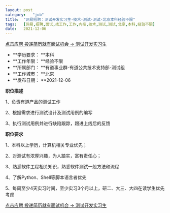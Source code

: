 ```yaml
---
layout:	post
category:	"job"
title:	"网易招聘：测试开发实习生-技术-测试-测试-北京本科经验不限"
tags:	[网易,招聘,面试,找工作,工作,内推,技术,测试,测试,北京,本科,经验不限]
date:	2021-12-06
---
```


[点击应聘 投递简历就有面试机会 ->  测试开发实习生](http://mobile.bole.netease.com/bole/boleDetail?id=16550&employeeId=346f03c3cda5f04c&key=all)



- **学历要求： **本科
- **工作年限： **经验不限
- **所属部门： **有道事业群-有道公共技术支持部-测试组
- **工作城市： **北京
- **发布日期： **2021-12-06



**职位描述**

1、负责有道产品的测试工作

2、根据需求进行测试设计及测试用例的编写

3、执行测试用例并进行缺陷跟踪，跟进上线后的反馈





**职位要求**

 1、本科以上学历，计算机相关专业优先；

 2、对测试有浓厚兴趣，为人踏实，富有责任心；

 3、熟悉软件工程相关知识，熟悉软件测试一般方法和流程

 4、了解Python、Shell等脚本语言者优先

 5、每周至少4天实习时间，至少实习3个月以上，研二、大三、大四在读学生优先考虑





[点击应聘 投递简历就有面试机会 ->  测试开发实习生](http://mobile.bole.netease.com/bole/boleDetail?id=16550&employeeId=346f03c3cda5f04c&key=all)